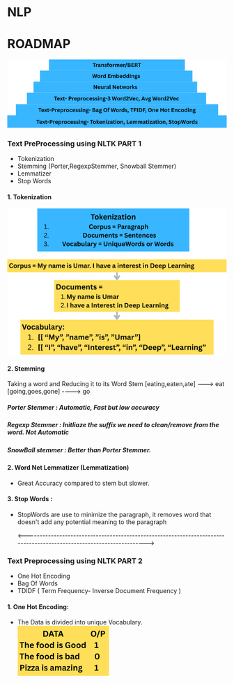 # NLP
# ROADMAP 

<img src="Images/roadmap.png">



### Text PreProcessing using NLTK PART 1 
- Tokenization
- Stemming (Porter,RegexpStemmer, Snowball Stemmer)
- Lemmatizer
- Stop Words

#### 1. Tokenization 


<img src = "Images/tokenization.png">


#### 2. Stemming
Taking a word and Reducing it to its Word Stem
[eating,eaten,ate] ---> eat
[going,goes,gone] ----> go

##### Porter Stemmer : Automatic, Fast but low accuracy
##### Regexp Stemmer : Initliaze the suffix we need to clean/remove from the word. Not Automatic
##### SnowBall stemmer : Better than Porter Stemmer. 


#### 2. Word Net Lemmatizer (Lemmatization)
- Great Accuracy compared to stem but slower.

#### 3. Stop Words :
- StopWords are use to minimize the paragraph, it removes word that doesn't add any potential meaning to the paragraph



  <--------------------------------------------------------------------------------------------------------------------->

### Text Preprocessing using NLTK PART 2 
- One Hot Encoding
- Bag Of Words
- TDIDF ( Term Frequency- Inverse Document Frequency )

#### 1. One Hot Encoding:
- The Data is divided into unique Vocabulary.
  <img src="Images/ohe.png" >

